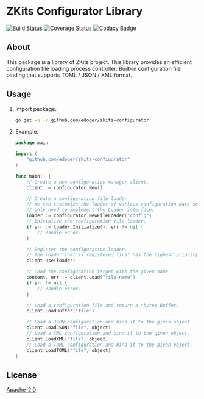 # ZKits Configurator Library #

[![Build Status](https://travis-ci.org/edoger/zkits-configurator.svg?branch=master)](https://travis-ci.org/edoger/zkits-configurator)
[![Coverage Status](https://coveralls.io/repos/github/edoger/zkits-configurator/badge.svg?branch=master)](https://coveralls.io/github/edoger/zkits-configurator?branch=master)
[![Codacy Badge](https://api.codacy.com/project/badge/Grade/11e8102293d44ede913f7f47603210ef)](https://www.codacy.com/manual/edoger/zkits-configurator?utm_source=github.com&amp;utm_medium=referral&amp;utm_content=edoger/zkits-configurator&amp;utm_campaign=Badge_Grade)

## About ##

This package is a library of ZKits project.
This library provides an efficient configuration file loading process controller. 
Built-in configuration file binding that supports TOML / JSON / XML format.

## Usage ##

 1. Import package.
 
    ```sh
    go get -u -v github.com/edoger/zkits-configurator
    ```

 2. Example.
    ```go
    package main
    
    import (
        "github.com/edoger/zkits-configurator"
    )
    
    func main() {
        // Create a new configuration manager client.
        client := configurator.New()
    
        // Create a configuration file loader.
        // We can customize the loader of various configuration data sources,
        // only need to implement the Loader interface.
        loader := configurator.NewFileLoader("config")
        // Initialize the configuration file loader.
        if err := loader.Initialize(); err != nil {
            // Handle error.
        }
    
        // Register the configuration loader.
        // The loader that is registered first has the highest priority.
        client.Use(loader)
    
        // Load the configuration target with the given name.
        content, err := client.Load("file-name")
        if err != nil {
            // Handle error.
        }
    
        // Load a configuration file and return a *bytes.Buffer.
        client.LoadBuffer("file")
    
        // Load a JSON configuration and bind it to the given object.
        client.LoadJSON("file", object)
        // Load a XML configuration and bind it to the given object.
        client.LoadXML("file", object)
        // Load a TOML configuration and bind it to the given object.
        client.LoadTOML("file", object)
    }
    ```

## License ##

[Apache-2.0](http://www.apache.org/licenses/LICENSE-2.0)
